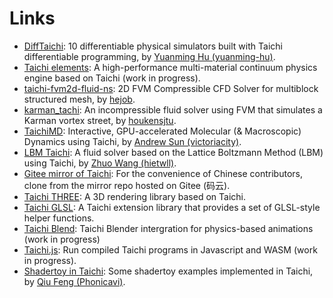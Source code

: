 # Links

- [DiffTaichi](https://github.com/yuanming-hu/difftaichi): 10 differentiable physical simulators built with Taichi differentiable programming, by [Yuanming Hu (yuanming-hu)](https://github.com/yuanming-hu).
- [Taichi elements](https://github.com/taichi-dev/taichi_elements): A high-performance multi-material continuum physics engine based on Taichi (work in progress).
- [taichi-fvm2d-fluid-ns](https://github.com/hejob/taichi-fvm2d-fluid-ns/): 2D FVM Compressible CFD Solver for multiblock structured mesh, by [hejob](https://github.com/hejob).
- [karman_tachi](https://github.com/houkensjtu/karman_taichi): An incompressible fluid solver using FVM that simulates a Karman vortex street, by [houkensjtu](https://github.com/houkensjtu).
- [TaichiMD](https://github.com/victoriacity/taichimd): Interactive, GPU-accelerated Molecular (& Macroscopic) Dynamics using Taichi, by [Andrew Sun (victoriacity)](https://github.com/victoriacity).
- [LBM Taichi](https://github.com/hietwll/LBM_Taichi): A fluid solver based on the Lattice Boltzmann Method (LBM) using Taichi, by [Zhuo Wang (hietwll)](https://github.com/hietwll).
- [Gitee mirror of Taichi](https://gitee.com/mirrors/Taichi): For the convenience of Chinese contributors, clone from the mirror repo hosted on Gitee (码云).
- [Taichi THREE](https://github.com/taichi-dev/taichi_three): A 3D rendering library based on Taichi.
- [Taichi GLSL](https://github.com/taichi-dev/taichi_glsl): A Taichi extension library that provides a set of GLSL-style helper functions.
- [Taichi Blend](https://github.com/taichi-dev/taichi_blend): Taichi Blender intergration for physics-based animations (work in progress)
- [Taichi.js](https://github.com/taichi-dev/taichi.js): Run compiled Taichi programs in Javascript and WASM (work in progress).
- [Shadertoy in Taichi](https://github.com/Phonicavi/Shadertoy-taichi): Some shadertoy examples implemented in Taichi, by [Qiu Feng (Phonicavi)](https://github.com/Phonicavi).